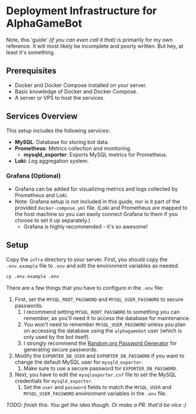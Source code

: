 <!--
 This file is a part of AlphaGameBot.
 
     AlphaGameBot - A Discord bot that's free and (hopefully) doesn't suck.
     Copyright (C) 2025  Damien Boisvert (AlphaGameDeveloper)
 
     AlphaGameBot is free software: you can redistribute it and/or modify
     it under the terms of the GNU General Public License as published by
     the Free Software Foundation, either version 3 of the License, or
     (at your option) any later version.
 
     AlphaGameBot is distributed in the hope that it will be useful,
     but WITHOUT ANY WARRANTY; without even the implied warranty of
     MERCHANTABILITY or FITNESS FOR A PARTICULAR PURPOSE.  See the
     GNU General Public License for more details.
 
     You should have received a copy of the GNU General Public License
     along with AlphaGameBot.  If not, see <https://www.gnu.org/licenses/>.
-->

# Deployment Infrastructure for AlphaGameBot

Note, this 'guide' *(if you can even call it that)* is primarily for my own reference.  It will most likely be incomplete and poorly written.  But hey, at least it's something.

## Prerequisites
- Docker and Docker Compose installed on your server.
- Basic knowledge of Docker and Docker Compose.
- A server or VPS to host the services.

## Services Overview
This setup includes the following services:
- **MySQL**: Database for storing bot data.
- **Prometheus**: Metrics collection and monitoring.
    - **mysqld_exporter**: Exports MySQL metrics for Prometheus.
- **Loki**: Log aggregation system.

### Grafana (Optional)
- Grafana can be added for visualizing metrics and logs collected by Prometheus and Loki.
- Note: Grafana setup is not included in this guide, nor is it part of the provided `docker-compose.yml` file. (Loki and Prometheus are mapped to the host machine so you can easily connect Grafana to them if you choose to set it up separately.)
    - Grafana is highly recommended - it's so awesome!

## Setup
Copy the `infra` directory to your server.  First, you should copy the `.env.example` file to `.env` and edit the environment variables as needed.

```bash
cp .env.example .env
```

There are a few things that you have to configure in the `.env` file:

1. First, set the `MYSQL_ROOT_PASSWORD` and `MYSQL_USER_PASSWORD` to secure passwords.
    1. I recommend setting `MYSQL_ROOT_PASSWORD` to something you can remember, as you'll need it to access the database for maintenance.
    2. You won't need to remember `MYSQL_USER_PASSWORD` unless you plan on accessing the database using the `alphagamebot` user (which is only used by the bot itself).
    3. I strongly recommend the [Random.org Password Generator](https://www.random.org/passwords/?num=5&len=16&format=html&rnd=new) for generating secure passwords.
2. Modify the `EXPORTER_DB_USER` and `EXPORTER_DB_PASSWORD` if you want to change the default MySQL user for `mysqld_exporter`.
    1. Make sure to use a secure password for `EXPORTER_DB_PASSWORD`.
3. Next, you have to edit the `mysqlexporter.cnf` file to set the MySQL credentials for `mysqld_exporter`.
    1. Set the `user` and `password` fields to match the `MYSQL_USER` and `MYSQL_USER_PASSWORD` environment variables in the `.env` file.

*TODO: finish this. You get the idea though.  Or make a PR. that'd be nice :)*